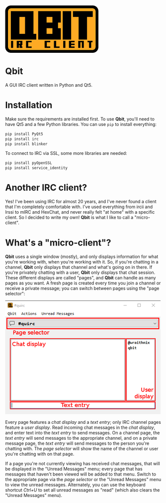 ![Qbit](https://github.com/danhetrick/qbit/blob/master/resources/logo.png)

# Qbit
A GUI IRC client written in Python and Qt5.

# Installation
Make sure the requirements are installed first. To use **Qbit**, you'll need to have Qt5 and a few Python libraries. You can use `pip` to install everything:

    pip install PyQt5
    pip install irc
    pip install blinker

To connect to IRC via SSL, some more libraries are needed:

    pip install pyOpenSSL
    pip install service_identity

# Another IRC client?
Yes! I've been using IRC for almost 20 years, and I've never found a client that I'm completely comfortable with. I've used everything from ircii and Irssi to mIRC and HexChat, and never really felt "at home" with a specific client. So I decided to write my own! **Qbit** is what I like to call a "micro-client".

# What's a "micro-client"?

**Qbit** uses a single window (mostly), and only displays information for what you're working with, when you're working with it. So, if you're chatting in a channel, **Qbit** only displays that channel and what's going on in there. If you're privately chatting with a user, **Qbit** only displays that chat session.  These different displays are called "pages", and **Qbit** can handle as many pages as you want. A fresh page is created every time you join a channel or receive a private message; you can switch between pages using the "page selector":

![Qbit Interface](https://github.com/danhetrick/qbit/blob/master/ui_guide.png)

Every page features a *chat display* and a *text entry*; only IRC channel pages feature a *user display*. Read incoming chat messages in the *chat display*, and enter text into the *text entry* to send messages. On a channel page, the *text entry* will send messages to the appropriate channel, and on a private message page, the *text entry* will send messages to the person you're chatting with. The *page selector* will show the name of the channel or user you're chatting with on that page.

If a page you're not currently viewing has received chat messages, that will be displayed in the "Unread Messages" menu; every page that has messages that haven't been viewed will be added to that menu. Switch to the appropriate page via the *page selector* or the "Unread Messages" menu to view the unread messages. Alternately, you can use the keyboard shortcut *Ctrl+U* to set all unread messages as "read" (which also clears the "Unread Messages" menu).